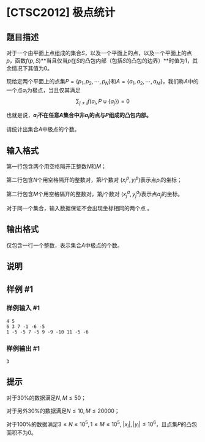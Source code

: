 # [CTSC2012] 极点统计

## 题目描述

对于一个由平面上点组成的集合$S$，以及一个平面上的点，以及一个平面上的点$p$，函数$f(p,S)$**当且仅当$p$在$S$的凸包内部（包括$S$的凸包的边界）**时值为$1$，其余情况下其值为$0$。

现给定两个平面上的点集$P=\{p_1,p_2,\cdots,p_N\}$和$A=\{a_1,a_2,\cdots,a_M\}$，我们称$A$中的一个点$a_i$为极点，当且仅其满足$$\sum_{j\ne i} f(a_i,P\cup \{a_j\})=0$$

也就是说，**$a_i$不在任意$A$集合中非$a_i$的点与$P$组成的凸包内部。**

请统计出集合$A$中极点的个数。

## 输入格式

第一行包含两个用空格隔开正整数$N$和$M$；

第二行包含$N$个用空格隔开的整数对，第$i$个数对 $(x_i^p,y_i^p)$表示点$p_i$的坐标；

第二行包含$M$个用空格隔开的整数对，第$j$个数对 $(x_j^a,y_j^a)$表示点$a_j$的坐标。

对于同一个集合，输入数据保证不会出现坐标相同的两个点 。

## 输出格式

仅包含一行一个整数，表示集合$A$中极点的个数。

## 说明

## 样例 #1

### 样例输入 #1
```
4 5
6 3 7 -1 -6 -5
1 -5 -5 7 -5 9 -9 -10 11 -5 -6
```

### 样例输出 #1

```
3
```

## 提示

对于$30\%$的数据满足$N,M\le 50$；

对于另外$30\%$的数据满足$N\le 10,M\le 20000$；

对于$100\%$的数据满足$3\le N\le 10^5,1\le M\le 10^5,\ |x_i|,|y_i|≤10^6$，且点集$P$的凸包面积不为$0$。
